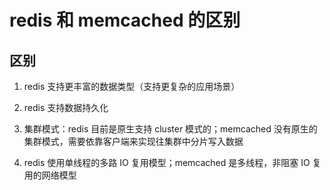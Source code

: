 # redis 和 memcached 的区别

## 区别

1. redis 支持更丰富的数据类型（支持更复杂的应用场景）

2. redis 支持数据持久化

3. 集群模式：redis 目前是原生支持 cluster 模式的；memcached 没有原生的集群模式，需要依靠客户端来实现往集群中分片写入数据

4. redis 使用单线程的多路 IO 复用模型；memcached 是多线程，非阻塞 IO 复用的网络模型
